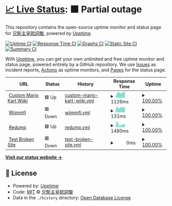 # [📈 Live Status](https://Exorcism0666.github.io/upptime): <!--live status--> **🟧 Partial outage**

This repository contains the open-source uptime monitor and status page for [兄駈主皇硫詞駿](https://Exorcism0666.github.io/upptime), powered by [Upptime](https://github.com/upptime/upptime).

[![Uptime CI](https://github.com/Exorcism0666/upptime/workflows/Uptime%20CI/badge.svg)](https://github.com/Exorcism0666/upptime/actions?query=workflow%3A%22Uptime+CI%22)
[![Response Time CI](https://github.com/Exorcism0666/upptime/workflows/Response%20Time%20CI/badge.svg)](https://github.com/Exorcism0666/upptime/actions?query=workflow%3A%22Response+Time+CI%22)
[![Graphs CI](https://github.com/Exorcism0666/upptime/workflows/Graphs%20CI/badge.svg)](https://github.com/Exorcism0666/upptime/actions?query=workflow%3A%22Graphs+CI%22)
[![Static Site CI](https://github.com/Exorcism0666/upptime/workflows/Static%20Site%20CI/badge.svg)](https://github.com/Exorcism0666/upptime/actions?query=workflow%3A%22Static+Site+CI%22)
[![Summary CI](https://github.com/Exorcism0666/upptime/workflows/Summary%20CI/badge.svg)](https://github.com/Exorcism0666/upptime/actions?query=workflow%3A%22Summary+CI%22)

With [Upptime](https://upptime.js.org), you can get your own unlimited and free uptime monitor and status page, powered entirely by a GitHub repository. We use [Issues](https://github.com/Exorcism0666/upptime/issues) as incident reports, [Actions](https://github.com/Exorcism0666/upptime/actions) as uptime monitors, and [Pages](https://Exorcism0666.github.io/upptime) for the status page.

<!--start: status pages-->
<!-- This summary is generated by Upptime (https://github.com/upptime/upptime) -->
<!-- Do not edit this manually, your changes will be overwritten -->
<!-- prettier-ignore -->
| URL | Status | History | Response Time | Uptime |
| --- | ------ | ------- | ------------- | ------ |
| <img alt="" src="https://favicons.githubusercontent.com/wiki.tockdom.com" height="13"> [Custom Mario Kart Wiiki](https://wiki.tockdom.com) | 🟩 Up | [custom-mario-kart-wiiki.yml](https://github.com/Exorcism0666/UpTime/commits/HEAD/history/custom-mario-kart-wiiki.yml) | <details><summary><img alt="Response time graph" src="./graphs/custom-mario-kart-wiiki/response-time-week.png" height="20"> 1126ms</summary><br><a href="https://Exorcism0666.github.io/upptime/history/custom-mario-kart-wiiki"><img alt="Response time 1126" src="https://img.shields.io/endpoint?url=https%3A%2F%2Fraw.githubusercontent.com%2FExorcism0666%2FUpTime%2FHEAD%2Fapi%2Fcustom-mario-kart-wiiki%2Fresponse-time.json"></a><br><a href="https://Exorcism0666.github.io/upptime/history/custom-mario-kart-wiiki"><img alt="24-hour response time 1126" src="https://img.shields.io/endpoint?url=https%3A%2F%2Fraw.githubusercontent.com%2FExorcism0666%2FUpTime%2FHEAD%2Fapi%2Fcustom-mario-kart-wiiki%2Fresponse-time-day.json"></a><br><a href="https://Exorcism0666.github.io/upptime/history/custom-mario-kart-wiiki"><img alt="7-day response time 1126" src="https://img.shields.io/endpoint?url=https%3A%2F%2Fraw.githubusercontent.com%2FExorcism0666%2FUpTime%2FHEAD%2Fapi%2Fcustom-mario-kart-wiiki%2Fresponse-time-week.json"></a><br><a href="https://Exorcism0666.github.io/upptime/history/custom-mario-kart-wiiki"><img alt="30-day response time 1126" src="https://img.shields.io/endpoint?url=https%3A%2F%2Fraw.githubusercontent.com%2FExorcism0666%2FUpTime%2FHEAD%2Fapi%2Fcustom-mario-kart-wiiki%2Fresponse-time-month.json"></a><br><a href="https://Exorcism0666.github.io/upptime/history/custom-mario-kart-wiiki"><img alt="1-year response time 1126" src="https://img.shields.io/endpoint?url=https%3A%2F%2Fraw.githubusercontent.com%2FExorcism0666%2FUpTime%2FHEAD%2Fapi%2Fcustom-mario-kart-wiiki%2Fresponse-time-year.json"></a></details> | <details><summary><a href="https://Exorcism0666.github.io/upptime/history/custom-mario-kart-wiiki">100.00%</a></summary><a href="https://Exorcism0666.github.io/upptime/history/custom-mario-kart-wiiki"><img alt="All-time uptime 100.00%" src="https://img.shields.io/endpoint?url=https%3A%2F%2Fraw.githubusercontent.com%2FExorcism0666%2FUpTime%2FHEAD%2Fapi%2Fcustom-mario-kart-wiiki%2Fuptime.json"></a><br><a href="https://Exorcism0666.github.io/upptime/history/custom-mario-kart-wiiki"><img alt="24-hour uptime 100.00%" src="https://img.shields.io/endpoint?url=https%3A%2F%2Fraw.githubusercontent.com%2FExorcism0666%2FUpTime%2FHEAD%2Fapi%2Fcustom-mario-kart-wiiki%2Fuptime-day.json"></a><br><a href="https://Exorcism0666.github.io/upptime/history/custom-mario-kart-wiiki"><img alt="7-day uptime 100.00%" src="https://img.shields.io/endpoint?url=https%3A%2F%2Fraw.githubusercontent.com%2FExorcism0666%2FUpTime%2FHEAD%2Fapi%2Fcustom-mario-kart-wiiki%2Fuptime-week.json"></a><br><a href="https://Exorcism0666.github.io/upptime/history/custom-mario-kart-wiiki"><img alt="30-day uptime 100.00%" src="https://img.shields.io/endpoint?url=https%3A%2F%2Fraw.githubusercontent.com%2FExorcism0666%2FUpTime%2FHEAD%2Fapi%2Fcustom-mario-kart-wiiki%2Fuptime-month.json"></a><br><a href="https://Exorcism0666.github.io/upptime/history/custom-mario-kart-wiiki"><img alt="1-year uptime 100.00%" src="https://img.shields.io/endpoint?url=https%3A%2F%2Fraw.githubusercontent.com%2FExorcism0666%2FUpTime%2FHEAD%2Fapi%2Fcustom-mario-kart-wiiki%2Fuptime-year.json"></a></details>
| <img alt="" src="https://favicons.githubusercontent.com/wiimmfi.de" height="13"> [Wiimmfi](https://wiimmfi.de/) | 🟥 Down | [wiimmfi.yml](https://github.com/Exorcism0666/UpTime/commits/HEAD/history/wiimmfi.yml) | <details><summary><img alt="Response time graph" src="./graphs/wiimmfi/response-time-week.png" height="20"> 131ms</summary><br><a href="https://Exorcism0666.github.io/upptime/history/wiimmfi"><img alt="Response time 131" src="https://img.shields.io/endpoint?url=https%3A%2F%2Fraw.githubusercontent.com%2FExorcism0666%2FUpTime%2FHEAD%2Fapi%2Fwiimmfi%2Fresponse-time.json"></a><br><a href="https://Exorcism0666.github.io/upptime/history/wiimmfi"><img alt="24-hour response time 131" src="https://img.shields.io/endpoint?url=https%3A%2F%2Fraw.githubusercontent.com%2FExorcism0666%2FUpTime%2FHEAD%2Fapi%2Fwiimmfi%2Fresponse-time-day.json"></a><br><a href="https://Exorcism0666.github.io/upptime/history/wiimmfi"><img alt="7-day response time 131" src="https://img.shields.io/endpoint?url=https%3A%2F%2Fraw.githubusercontent.com%2FExorcism0666%2FUpTime%2FHEAD%2Fapi%2Fwiimmfi%2Fresponse-time-week.json"></a><br><a href="https://Exorcism0666.github.io/upptime/history/wiimmfi"><img alt="30-day response time 131" src="https://img.shields.io/endpoint?url=https%3A%2F%2Fraw.githubusercontent.com%2FExorcism0666%2FUpTime%2FHEAD%2Fapi%2Fwiimmfi%2Fresponse-time-month.json"></a><br><a href="https://Exorcism0666.github.io/upptime/history/wiimmfi"><img alt="1-year response time 131" src="https://img.shields.io/endpoint?url=https%3A%2F%2Fraw.githubusercontent.com%2FExorcism0666%2FUpTime%2FHEAD%2Fapi%2Fwiimmfi%2Fresponse-time-year.json"></a></details> | <details><summary><a href="https://Exorcism0666.github.io/upptime/history/wiimmfi">100.00%</a></summary><a href="https://Exorcism0666.github.io/upptime/history/wiimmfi"><img alt="All-time uptime 100.00%" src="https://img.shields.io/endpoint?url=https%3A%2F%2Fraw.githubusercontent.com%2FExorcism0666%2FUpTime%2FHEAD%2Fapi%2Fwiimmfi%2Fuptime.json"></a><br><a href="https://Exorcism0666.github.io/upptime/history/wiimmfi"><img alt="24-hour uptime 100.00%" src="https://img.shields.io/endpoint?url=https%3A%2F%2Fraw.githubusercontent.com%2FExorcism0666%2FUpTime%2FHEAD%2Fapi%2Fwiimmfi%2Fuptime-day.json"></a><br><a href="https://Exorcism0666.github.io/upptime/history/wiimmfi"><img alt="7-day uptime 100.00%" src="https://img.shields.io/endpoint?url=https%3A%2F%2Fraw.githubusercontent.com%2FExorcism0666%2FUpTime%2FHEAD%2Fapi%2Fwiimmfi%2Fuptime-week.json"></a><br><a href="https://Exorcism0666.github.io/upptime/history/wiimmfi"><img alt="30-day uptime 100.00%" src="https://img.shields.io/endpoint?url=https%3A%2F%2Fraw.githubusercontent.com%2FExorcism0666%2FUpTime%2FHEAD%2Fapi%2Fwiimmfi%2Fuptime-month.json"></a><br><a href="https://Exorcism0666.github.io/upptime/history/wiimmfi"><img alt="1-year uptime 100.00%" src="https://img.shields.io/endpoint?url=https%3A%2F%2Fraw.githubusercontent.com%2FExorcism0666%2FUpTime%2FHEAD%2Fapi%2Fwiimmfi%2Fuptime-year.json"></a></details>
| <img alt="" src="https://favicons.githubusercontent.com/redump.org" height="13"> [Redump](http://redump.org/) | 🟩 Up | [redump.yml](https://github.com/Exorcism0666/UpTime/commits/HEAD/history/redump.yml) | <details><summary><img alt="Response time graph" src="./graphs/redump/response-time-week.png" height="20"> 1480ms</summary><br><a href="https://Exorcism0666.github.io/upptime/history/redump"><img alt="Response time 1480" src="https://img.shields.io/endpoint?url=https%3A%2F%2Fraw.githubusercontent.com%2FExorcism0666%2FUpTime%2FHEAD%2Fapi%2Fredump%2Fresponse-time.json"></a><br><a href="https://Exorcism0666.github.io/upptime/history/redump"><img alt="24-hour response time 1480" src="https://img.shields.io/endpoint?url=https%3A%2F%2Fraw.githubusercontent.com%2FExorcism0666%2FUpTime%2FHEAD%2Fapi%2Fredump%2Fresponse-time-day.json"></a><br><a href="https://Exorcism0666.github.io/upptime/history/redump"><img alt="7-day response time 1480" src="https://img.shields.io/endpoint?url=https%3A%2F%2Fraw.githubusercontent.com%2FExorcism0666%2FUpTime%2FHEAD%2Fapi%2Fredump%2Fresponse-time-week.json"></a><br><a href="https://Exorcism0666.github.io/upptime/history/redump"><img alt="30-day response time 1480" src="https://img.shields.io/endpoint?url=https%3A%2F%2Fraw.githubusercontent.com%2FExorcism0666%2FUpTime%2FHEAD%2Fapi%2Fredump%2Fresponse-time-month.json"></a><br><a href="https://Exorcism0666.github.io/upptime/history/redump"><img alt="1-year response time 1480" src="https://img.shields.io/endpoint?url=https%3A%2F%2Fraw.githubusercontent.com%2FExorcism0666%2FUpTime%2FHEAD%2Fapi%2Fredump%2Fresponse-time-year.json"></a></details> | <details><summary><a href="https://Exorcism0666.github.io/upptime/history/redump">100.00%</a></summary><a href="https://Exorcism0666.github.io/upptime/history/redump"><img alt="All-time uptime 100.00%" src="https://img.shields.io/endpoint?url=https%3A%2F%2Fraw.githubusercontent.com%2FExorcism0666%2FUpTime%2FHEAD%2Fapi%2Fredump%2Fuptime.json"></a><br><a href="https://Exorcism0666.github.io/upptime/history/redump"><img alt="24-hour uptime 100.00%" src="https://img.shields.io/endpoint?url=https%3A%2F%2Fraw.githubusercontent.com%2FExorcism0666%2FUpTime%2FHEAD%2Fapi%2Fredump%2Fuptime-day.json"></a><br><a href="https://Exorcism0666.github.io/upptime/history/redump"><img alt="7-day uptime 100.00%" src="https://img.shields.io/endpoint?url=https%3A%2F%2Fraw.githubusercontent.com%2FExorcism0666%2FUpTime%2FHEAD%2Fapi%2Fredump%2Fuptime-week.json"></a><br><a href="https://Exorcism0666.github.io/upptime/history/redump"><img alt="30-day uptime 100.00%" src="https://img.shields.io/endpoint?url=https%3A%2F%2Fraw.githubusercontent.com%2FExorcism0666%2FUpTime%2FHEAD%2Fapi%2Fredump%2Fuptime-month.json"></a><br><a href="https://Exorcism0666.github.io/upptime/history/redump"><img alt="1-year uptime 100.00%" src="https://img.shields.io/endpoint?url=https%3A%2F%2Fraw.githubusercontent.com%2FExorcism0666%2FUpTime%2FHEAD%2Fapi%2Fredump%2Fuptime-year.json"></a></details>
| <img alt="" src="https://favicons.githubusercontent.com/thissitedoesnotexist.koj.co" height="13"> [Test Broken Site](https://thissitedoesnotexist.koj.co) | 🟥 Down | [test-broken-site.yml](https://github.com/Exorcism0666/UpTime/commits/HEAD/history/test-broken-site.yml) | <details><summary><img alt="Response time graph" src="./graphs/test-broken-site/response-time-week.png" height="20"> 0ms</summary><br><a href="https://Exorcism0666.github.io/upptime/history/test-broken-site"><img alt="Response time 0" src="https://img.shields.io/endpoint?url=https%3A%2F%2Fraw.githubusercontent.com%2FExorcism0666%2FUpTime%2FHEAD%2Fapi%2Ftest-broken-site%2Fresponse-time.json"></a><br><a href="https://Exorcism0666.github.io/upptime/history/test-broken-site"><img alt="24-hour response time 0" src="https://img.shields.io/endpoint?url=https%3A%2F%2Fraw.githubusercontent.com%2FExorcism0666%2FUpTime%2FHEAD%2Fapi%2Ftest-broken-site%2Fresponse-time-day.json"></a><br><a href="https://Exorcism0666.github.io/upptime/history/test-broken-site"><img alt="7-day response time 0" src="https://img.shields.io/endpoint?url=https%3A%2F%2Fraw.githubusercontent.com%2FExorcism0666%2FUpTime%2FHEAD%2Fapi%2Ftest-broken-site%2Fresponse-time-week.json"></a><br><a href="https://Exorcism0666.github.io/upptime/history/test-broken-site"><img alt="30-day response time 0" src="https://img.shields.io/endpoint?url=https%3A%2F%2Fraw.githubusercontent.com%2FExorcism0666%2FUpTime%2FHEAD%2Fapi%2Ftest-broken-site%2Fresponse-time-month.json"></a><br><a href="https://Exorcism0666.github.io/upptime/history/test-broken-site"><img alt="1-year response time 0" src="https://img.shields.io/endpoint?url=https%3A%2F%2Fraw.githubusercontent.com%2FExorcism0666%2FUpTime%2FHEAD%2Fapi%2Ftest-broken-site%2Fresponse-time-year.json"></a></details> | <details><summary><a href="https://Exorcism0666.github.io/upptime/history/test-broken-site">100.00%</a></summary><a href="https://Exorcism0666.github.io/upptime/history/test-broken-site"><img alt="All-time uptime 100.00%" src="https://img.shields.io/endpoint?url=https%3A%2F%2Fraw.githubusercontent.com%2FExorcism0666%2FUpTime%2FHEAD%2Fapi%2Ftest-broken-site%2Fuptime.json"></a><br><a href="https://Exorcism0666.github.io/upptime/history/test-broken-site"><img alt="24-hour uptime 100.00%" src="https://img.shields.io/endpoint?url=https%3A%2F%2Fraw.githubusercontent.com%2FExorcism0666%2FUpTime%2FHEAD%2Fapi%2Ftest-broken-site%2Fuptime-day.json"></a><br><a href="https://Exorcism0666.github.io/upptime/history/test-broken-site"><img alt="7-day uptime 100.00%" src="https://img.shields.io/endpoint?url=https%3A%2F%2Fraw.githubusercontent.com%2FExorcism0666%2FUpTime%2FHEAD%2Fapi%2Ftest-broken-site%2Fuptime-week.json"></a><br><a href="https://Exorcism0666.github.io/upptime/history/test-broken-site"><img alt="30-day uptime 100.00%" src="https://img.shields.io/endpoint?url=https%3A%2F%2Fraw.githubusercontent.com%2FExorcism0666%2FUpTime%2FHEAD%2Fapi%2Ftest-broken-site%2Fuptime-month.json"></a><br><a href="https://Exorcism0666.github.io/upptime/history/test-broken-site"><img alt="1-year uptime 100.00%" src="https://img.shields.io/endpoint?url=https%3A%2F%2Fraw.githubusercontent.com%2FExorcism0666%2FUpTime%2FHEAD%2Fapi%2Ftest-broken-site%2Fuptime-year.json"></a></details>

<!--end: status pages-->

[**Visit our status website →**](https://Exorcism0666.github.io/upptime)

## 📄 License

- Powered by: [Upptime](https://github.com/upptime/upptime)
- Code: [MIT](./LICENSE) © [兄駈主皇硫詞駿](https://Exorcism0666.github.io/upptime)
- Data in the `./history` directory: [Open Database License](https://opendatacommons.org/licenses/odbl/1-0/)

